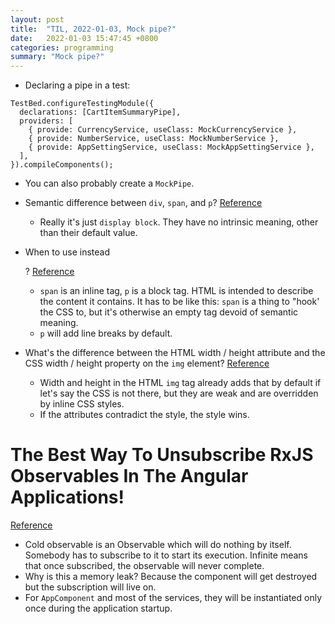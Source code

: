 ```yaml
---
layout: post
title:  "TIL, 2022-01-03, Mock pipe?"
date:   2022-01-03 15:47:45 +0800
categories: programming
summary: "Mock pipe?"
---
```


- Declaring a pipe in a test:

```
TestBed.configureTestingModule({
  declarations: [CartItemSummaryPipe],
  providers: [
    { provide: CurrencyService, useClass: MockCurrencyService },
    { provide: NumberService, useClass: MockNumberService },
    { provide: AppSettingService, useClass: MockAppSettingService },
  ],
}).compileComponents();
```

- You can also probably create a `MockPipe`.

- Semantic difference between `div`, `span`, and `p`? [Reference](https://stackoverflow.com/questions/2961889/is-there-a-semantic-difference-spans-and-divs/2961920)
  - Really it's just `display block`. They have no intrinsic meaning, other than their default value.
- When to use <span> instead <p>? [Reference](https://stackoverflow.com/questions/1908234/when-to-use-span-instead-p)
  - `span` is an inline tag, `p` is a block tag. HTML is intended to describe the content it contains. It has to be like this: `span` is a thing to "hook' the CSS to, but it's otherwise an empty tag devoid of semantic meaning.
  - `p` will add line breaks by default.

- What's the difference between the HTML width / height attribute and the CSS width / height property on the `img` element? [Reference](https://stackoverflow.com/questions/3562296/whats-the-difference-between-the-html-width-height-attribute-and-the-css-widt)
  - Width and height in the HTML `img` tag already adds that by default if let's say the CSS is not there, but they are weak and are overridden by inline CSS styles.
  - If the attributes contradict the style, the style wins.

# The Best Way To Unsubscribe RxJS Observables In The Angular Applications!
[Reference](https://medium.com/angular-in-depth/the-best-way-to-unsubscribe-rxjs-observable-in-the-angular-applications-d8f9aa42f6a0)

- Cold observable is an Observable which will do nothing by itself. Somebody has to subscribe to it to start its execution. Infinite means that once subscribed, the observable will never complete.
- Why is this a memory leak? Because the component will get destroyed but the subscription will live on.
- For `AppComponent` and most of the services, they will be instantiated only once during the application startup.
